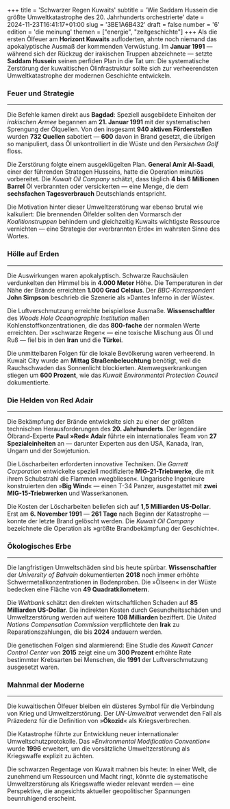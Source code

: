 +++
title = 'Schwarzer Regen Kuwaits'
subtitle = 'Wie Saddam Hussein die größte Umweltkatastrophe des 20. Jahrhunderts orchestrierte'
date = 2024-11-23T16:41:17+01:00
slug = '3BE1A6B432'
draft = false
number = '6'
edition = 'die meinung'
themen = ["energie", "zeitgeschichte"]
+++
Als die ersten Ölfeuer am **Horizont Kuwaits** aufloderten, ahnte noch niemand das apokalyptische Ausmaß der kommenden Verwüstung. Im **Januar 1991** — während sich der Rückzug der irakischen Truppen abzeichnete — setzte **Saddam Hussein** seinen perfiden Plan in die Tat um: Die systematische Zerstörung der kuwaitischen Ölinfrastruktur sollte sich zur verheerendsten Umweltkatastrophe der modernen Geschichte entwickeln.

### Feuer und Strategie
---

Die Befehle kamen direkt aus **Bagdad**: Speziell ausgebildete Einheiten der *irakischen Armee* begannen am **21. Januar 1991** mit der systematischen Sprengung der Ölquellen. Von den insgesamt **940 aktiven Förderstellen** wurden **732 Quellen** sabotiert — **600** davon in Brand gesetzt, die übrigen so manipuliert, dass Öl unkontrolliert in die Wüste und den *Persischen Golf* floss.

Die Zerstörung folgte einem ausgeklügelten Plan. **General Amir Al-Saadi**, einer der führenden Strategen Husseins, hatte die Operation minutiös vorbereitet. Die *Kuwait Oil Company* schätzt, dass täglich **4 bis 6 Millionen Barrel** Öl verbrannten oder versickerten — eine Menge, die dem **sechsfachen Tagesverbrauch** Deutschlands entspricht.

Die Motivation hinter dieser Umweltzerstörung war ebenso brutal wie kalkuliert: Die brennenden Ölfelder sollten den Vormarsch der *Koalitionstruppen* behindern und gleichzeitig Kuwaits wichtigste Ressource vernichten — eine Strategie der »verbrannten Erde« im wahrsten Sinne des Wortes.

### Hölle auf Erden
---

Die Auswirkungen waren apokalyptisch. Schwarze Rauchsäulen verdunkelten den Himmel bis in **4.000 Meter** Höhe. Die Temperaturen in der Nähe der Brände erreichten **1.000 Grad Celsius**. Der *BBC-Korrespondent* **John Simpson** beschrieb die Szenerie als »Dantes Inferno in der Wüste«.

Die Luftverschmutzung erreichte beispiellose Ausmaße. **Wissenschaftler** des *Woods Hole Oceanographic Institution* maßen Kohlenstoffkonzentrationen, die das **800-fache** der normalen Werte erreichten. Der »schwarze Regen« — eine toxische Mischung aus Öl und Ruß — fiel bis in den **Iran** und die **Türkei**.

Die unmittelbaren Folgen für die lokale Bevölkerung waren verheerend. In Kuwait City wurde am **Mittag Straßenbeleuchtung** benötigt, weil die Rauchschwaden das Sonnenlicht blockierten. Atemwegserkrankungen stiegen um **600 Prozent**, wie das *Kuwait Environmental Protection Council* dokumentierte.

### Die Helden von Red Adair
---

Die Bekämpfung der Brände entwickelte sich zu einer der größten technischen Herausforderungen des **20. Jahrhunderts**. Der legendäre Ölbrand-Experte **Paul »Red« Adair** führte ein internationales Team von **27 Spezialeinheiten** an — darunter Experten aus den USA, Kanada, Iran, Ungarn und der Sowjetunion.

Die Löscharbeiten erforderten innovative Techniken. Die *Garrett Corporation* entwickelte speziell modifizierte **MIG-21-Triebwerke**, die mit ihrem Schubstrahl die Flammen »wegbliesen«. Ungarische Ingenieure konstruierten den »**Big Wind**« — einen T-34 Panzer, ausgestattet mit **zwei MIG-15-Triebwerken** und Wasserkanonen.

Die Kosten der Löscharbeiten beliefen sich auf **1,5 Milliarden US-Dollar**. Erst am **6. November 1991** — **261 Tage** nach Beginn der Katastrophe — konnte der letzte Brand gelöscht werden. Die *Kuwait Oil Company* bezeichnete die Operation als »größte Brandbekämpfung der Geschichte«.

### Ökologisches Erbe
---

Die langfristigen Umweltschäden sind bis heute spürbar. **Wissenschaftler** der *University of Bahrain* dokumentierten **2018** noch immer erhöhte Schwermetallkonzentrationen in Bodenproben. Die »Ölseen« in der Wüste bedecken eine Fläche von **49 Quadratkilometern**.

Die *Weltbank* schätzt den direkten wirtschaftlichen Schaden auf **85 Milliarden US-Dollar**. Die indirekten Kosten durch Gesundheitsschäden und Umweltzerstörung werden auf weitere **108 Milliarden** beziffert. Die *United Nations Compensation Commission* verpflichtete den **Irak** zu Reparationszahlungen, die bis **2024** andauern werden.

Die genetischen Folgen sind alarmierend: Eine Studie des *Kuwait Cancer Control Center* von **2015** zeigt eine um **300 Prozent** erhöhte Rate bestimmter Krebsarten bei Menschen, die **1991** der Luftverschmutzung ausgesetzt waren.

### Mahnmal der Moderne
---

Die kuwaitischen Ölfeuer bleiben ein düsteres Symbol für die Verbindung von Krieg und Umweltzerstörung. Der *UN-Umweltrat* verwendet den Fall als Präzedenz für die Definition von »**Ökozid**« als Kriegsverbrechen.

Die Katastrophe führte zur Entwicklung neuer internationaler Umweltschutzprotokolle. Das *»Environmental Modification Convention«* wurde **1996** erweitert, um die vorsätzliche Umweltzerstörung als Kriegswaffe explizit zu ächten.

Die schwarzen Regentage von Kuwait mahnen bis heute: In einer Welt, die zunehmend um Ressourcen und Macht ringt, könnte die systematische Umweltzerstörung als Kriegswaffe wieder relevant werden — eine Perspektive, die angesichts aktueller geopolitischer Spannungen beunruhigend erscheint.